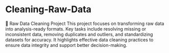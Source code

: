 # Cleaning-Raw-Data
🧹 Raw Data Cleaning Project This project focuses on transforming raw data into analysis-ready formats. Key tasks include resolving missing or inconsistent data, removing duplicates and outliers, and standardizing datasets for accuracy. It highlights effective data cleaning practices to ensure data integrity and support better decision-making.
